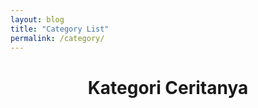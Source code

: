 ```yaml
---
layout: blog
title: "Category List"
permalink: /category/
---
```


<header>
    <h1>Kategori Ceritanya</h1>
</header>
